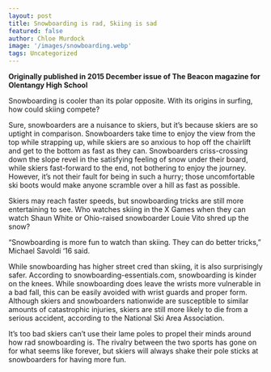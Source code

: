 ```yaml
---
layout: post
title: Snowboarding is rad, Skiing is sad
featured: false
author: Chloe Murdock
image: '/images/snowboarding.webp'
tags: Uncategorized
---
```


**Originally published in 2015 December issue of The Beacon magazine for Olentangy High School**

Snowboarding is cooler than its polar opposite. With its origins in surfing, how could skiing compete?

Sure, snowboarders are a nuisance to skiers, but it’s because skiers are so uptight in comparison. Snowboarders take time to enjoy the view from the top while strapping up, while skiers are so anxious to hop off the chairlift and get to the bottom as fast as they can. Snowboarders criss-crossing down the slope revel in the satisfying feeling of snow under their board, while skiers fast-forward to the end, not bothering to enjoy the journey. However, it’s not their fault for being in such a hurry; those uncomfortable ski boots would make anyone scramble over a hill as fast as possible.

Skiers may reach faster speeds, but snowboarding tricks are still more entertaining to see. Who watches skiing in the X Games when they can watch Shaun White or Ohio-raised snowboarder Louie Vito shred up the snow?

“Snowboarding is more fun to watch than skiing. They can do better tricks,” Michael Savoldi ‘16 said.

While snowboarding has higher street cred than skiing, it is also surprisingly safer. According to snowboarding-essentials.com, snowboarding is kinder on the knees. While snowboarding does leave the wrists more vulnerable in a bad fall, this can be easily avoided with wrist guards and proper form. Although skiers and snowboarders nationwide are susceptible to similar amounts of catastrophic injuries, skiers are still more likely to die from a serious accident, according to the National Ski Area Association.

It’s too bad skiers can’t use their lame poles to propel their minds around how rad snowboarding is. The rivalry between the two sports has gone on for what seems like forever, but skiers will always shake their pole sticks at snowboarders for having more fun.
